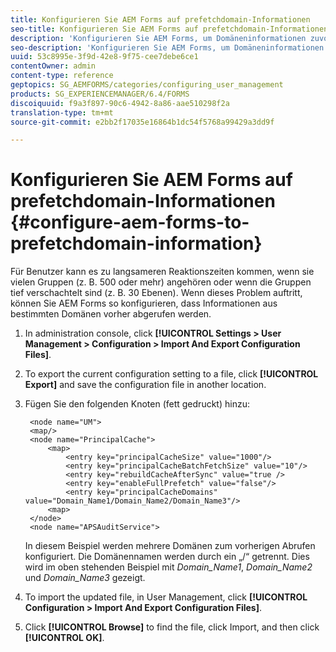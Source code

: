 ```yaml
---
title: Konfigurieren Sie AEM Forms auf prefetchdomain-Informationen
seo-title: Konfigurieren Sie AEM Forms auf prefetchdomain-Informationen
description: 'Konfigurieren Sie AEM Forms, um Domäneninformationen zuvor abzurufen, wenn es zu einer langsameren Reaktionszeit kommt, aufgrund der tief verschachtelten Gruppen oder wenn Sie ein Mitglied mehrerer Gruppen sind. '
seo-description: 'Konfigurieren Sie AEM Forms, um Domäneninformationen zuvor abzurufen, wenn es zu einer langsameren Reaktionszeit kommt, aufgrund der tief verschachtelten Gruppen oder wenn Sie ein Mitglied mehrerer Gruppen sind. '
uuid: 53c8995e-3f9d-42e8-9f75-cee7debe6ce1
contentOwner: admin
content-type: reference
geptopics: SG_AEMFORMS/categories/configuring_user_management
products: SG_EXPERIENCEMANAGER/6.4/FORMS
discoiquuid: f9a3f897-90c6-4942-8a86-aae510298f2a
translation-type: tm+mt
source-git-commit: e2bb2f17035e16864b1dc54f5768a99429a3dd9f

---
```



# Konfigurieren Sie AEM Forms auf prefetchdomain-Informationen {#configure-aem-forms-to-prefetchdomain-information}

Für Benutzer kann es zu langsameren Reaktionszeiten kommen, wenn sie vielen Gruppen (z. B. 500 oder mehr) angehören oder wenn die Gruppen tief verschachtelt sind (z. B. 30 Ebenen). Wenn dieses Problem auftritt, können Sie AEM Forms so konfigurieren, dass Informationen aus bestimmten Domänen vorher abgerufen werden.

1. In administration console, click **[!UICONTROL Settings > User Management > Configuration > Import And Export Configuration Files]**.
1. To export the current configuration setting to a file, click **[!UICONTROL Export]** and save the configuration file in another location.
1. Fügen Sie den folgenden Knoten (fett gedruckt) hinzu:

   ```as3
    <node name="UM"> 
    <map/>  
    <node name="PrincipalCache"> 
        <map> 
            <entry key="principalCacheSize" value="1000"/> 
            <entry key="principalCacheBatchFetchSize" value="10"/> 
            <entry key="rebuildCacheAfterSync" value="true /> 
            <entry key="enableFullPrefetch" value="false"/> 
            <entry key="principalCacheDomains" value="Domain_Name1/Domain_Name2/Domain_Name3"/> 
        <map> 
    </node> 
    <node name="APSAuditService">
   ```

   In diesem Beispiel werden mehrere Domänen zum vorherigen Abrufen konfiguriert. Die Domänennamen werden durch ein „/“ getrennt. Dies wird im oben stehenden Beispiel mit *Domain_Name1*, *Domain_Name2* und *Domain_Name3* gezeigt.

1. To import the updated file, in User Management, click **[!UICONTROL Configuration > Import And Export Configuration Files]**.
1. Click **[!UICONTROL Browse]** to find the file, click Import, and then click **[!UICONTROL OK]**.

